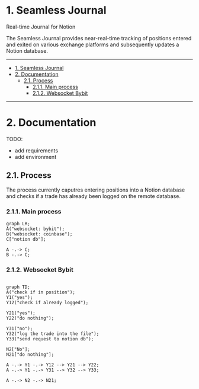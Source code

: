 # 1. Seamless Journal

Real-time Journal for Notion

The Seamless Journal provides near-real-time tracking of positions entered and exited on various exchange platforms and subsequently updates a Notion database.

---

- [1. Seamless Journal](#1-seamless-journal)
- [2. Documentation](#2-documentation)
  - [2.1. Process](#21-process)
    - [2.1.1. Main process](#211-main-process)
    - [2.1.2. Websocket Bybit](#212-websocket-bybit)

---

# 2. Documentation
TODO:
- add requirements
- add environment

## 2.1. Process
The process currently caputres entering positions into a Notion database and checks if a trade has already been logged on the remote database.

### 2.1.1. Main process

```mermaid
graph LR; 
A("websocket: bybit");
B("websocket: coinbase");
C["notion db"];

A -.-> C;
B -.-> C;

```
### 2.1.2. Websocket Bybit

```mermaid

graph TD; 
A("check if in position");
Y1("yes");
Y12("check if already logged");

Y21("yes");
Y22("do nothing");

Y31("no");
Y32("log the trade into the file");
Y33("send request to notion db");

N2["No"];
N21["do nothing"];

A -.-> Y1 -.-> Y12 --> Y21 --> Y22;
A -.-> Y1 -.-> Y31 --> Y32 --> Y33;

A -.-> N2 -.-> N21;

```
